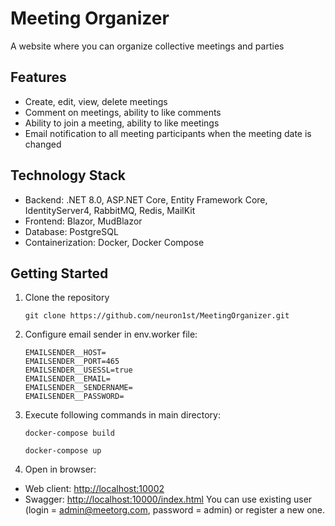 # Meeting Organizer

A website where you can organize collective meetings and parties

## Features

- Create, edit, view, delete meetings
- Comment on meetings, ability to like comments
- Ability to join a meeting, ability to like meetings
- Email notification to all meeting participants when the meeting date is changed

## Technology Stack

- Backend: .NET 8.0, ASP.NET Core, Entity Framework Core, IdentityServer4, RabbitMQ, Redis, MailKit
- Frontend: Blazor, MudBlazor
- Database: PostgreSQL
- Containerization: Docker, Docker Compose

## Getting Started

1. Clone the repository
	```
	git clone https://github.com/neuron1st/MeetingOrganizer.git
	```

2. Configure email sender in env.worker file:
	```
	EMAILSENDER__HOST=
	EMAILSENDER__PORT=465
	EMAILSENDER__USESSL=true
	EMAILSENDER__EMAIL=
	EMAILSENDER__SENDERNAME=
	EMAILSENDER__PASSWORD=
	```

3. Execute following commands in main directory:
	```
	docker-compose build
	```
	```
	docker-compose up
	```

4. Open in browser:
- Web client: [http://localhost:10002](http://localhost:10002)
- Swagger: [http://localhost:10000/index.html](http://localhost:10000/index.html)
You can use existing user (login = admin@meetorg.com, password = admin) or register a new one.

